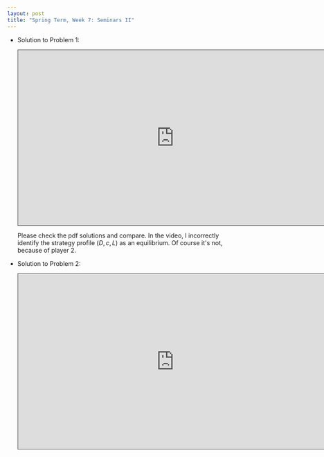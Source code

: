 ```yaml
---
layout: post
title: "Spring Term, Week 7: Seminars II"
---
```



- Solution to Problem 1: 

    <iframe src="https://york.cloud.panopto.eu/Panopto/Pages/Embed.aspx?id=e896a1c6-276a-4233-8307-acd500fa071f&autoplay=false&offerviewer=false&showtitle=false&showbrand=false&captions=false&interactivity=all" height="405" width="720" style="border: 1px solid #464646;" allowfullscreen allow="autoplay"></iframe>

    Please check the pdf solutions and compare. In the video, I incorrectly identify the strategy profile $(D,c,L)$ as an equilibrium. Of course it's not, because of player 2.  

- Solution to Problem 2: 

    <iframe src="https://york.cloud.panopto.eu/Panopto/Pages/Embed.aspx?id=ac8f1998-8c03-43b2-986b-acd50140d186&autoplay=false&offerviewer=false&showtitle=false&showbrand=false&captions=false&interactivity=all" height="405" width="720" style="border: 1px solid #464646;" allowfullscreen allow="autoplay"></iframe>

    